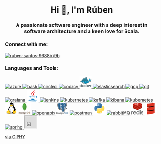 
<h1  align="center">Hi 👋, I'm Rúben</h1>

<h3  align="center">A passionate software engineer with a deep interest in software architecture and a keen love for Scala.</h3>  

<h3  align="left">Connect with me:</h3>

<p  align="left">

<a  href="https://linkedin.com/in/ruben-santos-9688b79b/"  target="blank"><img  align="center"  src="https://raw.githubusercontent.com/rahuldkjain/github-profile-readme-generator/master/src/images/icons/Social/linked-in-alt.svg"  alt="ruben-santos-9688b79b"  height="30"  width="40"  /></a>

</p>
  

<h3  align="left">Languages and Tools:</h3>

<a  href="https://azure.microsoft.com/en-in/"  target="_blank"  rel="noreferrer">  <img  src="https://www.vectorlogo.zone/logos/microsoft_azure/microsoft_azure-icon.svg"  alt="azure"  width="40"  height="40"/>  </a> <a  href="https://www.gnu.org/software/bash/"  target="_blank"  rel="noreferrer">  <img  src="https://www.vectorlogo.zone/logos/gnu_bash/gnu_bash-icon.svg"  alt="bash"  width="40"  height="40"/>  </a> <a  href="https://circleci.com/"  target="_blank"  rel="noreferrer">  <img src="https://www.vectorlogo.zone/logos/circleci/circleci-icon.svg"  alt="circleci"  width="40"  height="40"/>  </a> <a  href="https://www.codacy.com/"  target="_blank"  rel="noreferrer">  <img src="https://www.vectorlogo.zone/logos/codacy/codacy-icon.svg"  alt="codacy"  width="40"  height="40"/>  </a>  <a  href="https://www.docker.com/"  target="_blank"  rel="noreferrer">  <img  src="https://raw.githubusercontent.com/devicons/devicon/master/icons/docker/docker-original-wordmark.svg"  alt="docker"  width="40"  height="40"/>  </a>  <a  href="https://www.elastic.co"  target="_blank"  rel="noreferrer">  <img  src="https://www.vectorlogo.zone/logos/elastic/elastic-icon.svg"  alt="elasticsearch"  width="40"  height="40"/>  </a>  <a  href="https://cloud.google.com"  target="_blank"  rel="noreferrer">  <img  src="https://www.vectorlogo.zone/logos/google_cloud/google_cloud-icon.svg"  alt="gcp"  width="40"  height="40"/>  </a>  <a  href="https://git-scm.com/"  target="_blank"  rel="noreferrer">  <img  src="https://www.vectorlogo.zone/logos/git-scm/git-scm-icon.svg"  alt="git"  width="40"  height="40"/>  </a>  <a  href="https://grafana.com"  target="_blank"  rel="noreferrer">  <img  src="https://www.vectorlogo.zone/logos/grafana/grafana-icon.svg"  alt="grafana"  width="40"  height="40"/>  </a>  <a  href="https://www.java.com"  target="_blank"  rel="noreferrer">  <img  src="https://raw.githubusercontent.com/devicons/devicon/master/icons/java/java-original.svg"  alt="java"  width="40"  height="40"/>  </a>  <a  href="https://www.jenkins.io"  target="_blank"  rel="noreferrer">  <img  src="https://www.vectorlogo.zone/logos/jenkins/jenkins-icon.svg"  alt="jenkins"  width="40"  height="40"/>  </a> <a  href="https://kubernetes.io/"  target="_blank"  rel="noreferrer">  <img  src="https://www.vectorlogo.zone/logos/kubernetes/kubernetes-icon.svg"  alt="kubernetes"  width="40"  height="40"/>  </a>  <a  href="https://kafka.apache.org/"  target="_blank"  rel="noreferrer">  <img  src="https://www.vectorlogo.zone/logos/apache_kafka/apache_kafka-icon.svg"  alt="kafka"  width="40"  height="40"/>  </a>  <a  href="https://www.elastic.co/kibana"  target="_blank"  rel="noreferrer">  <img  src="https://www.vectorlogo.zone/logos/elasticco_kibana/elasticco_kibana-icon.svg"  alt="kibana"  width="40"  height="40"/>  </a>  <a  href="https://kubernetes.io"  target="_blank"  rel="noreferrer">  <img  src="https://www.vectorlogo.zone/logos/kubernetes/kubernetes-icon.svg"  alt="kubernetes"  width="40"  height="40"/>  </a>  <a  href="https://www.linux.org/"  target="_blank"  rel="noreferrer">  <img  src="https://raw.githubusercontent.com/devicons/devicon/master/icons/linux/linux-original.svg"  alt="linux"  width="40"  height="40"/>  </a>  <a  href="https://www.mongodb.com/"  target="_blank"  rel="noreferrer">  <img  src="https://raw.githubusercontent.com/devicons/devicon/master/icons/mongodb/mongodb-original-wordmark.svg"  alt="mongodb"  width="40"  height="40"/>  </a>  <a  href="https://www.openapis.org/"  target="_blank"  rel="noreferrer">  <img  src="https://www.vectorlogo.zone/logos/openapis/openapis-icon.svg"  alt="openapis"  width="40"  height="40"/>  </a> <a  href="https://www.postgresql.org"  target="_blank"  rel="noreferrer">  <img  src="https://raw.githubusercontent.com/devicons/devicon/master/icons/postgresql/postgresql-original-wordmark.svg"  alt="postgresql"  width="40"  height="40"/>  </a>  <a  href="https://postman.com"  target="_blank"  rel="noreferrer">  <img  src="https://www.vectorlogo.zone/logos/getpostman/getpostman-icon.svg"  alt="postman"  width="40"  height="40"/>  </a>  <a  href="https://www.python.org"  target="_blank"  rel="noreferrer">  <img  src="https://raw.githubusercontent.com/devicons/devicon/master/icons/python/python-original.svg"  alt="python"  width="40"  height="40"/>  </a>  <a  href="https://www.rabbitmq.com"  target="_blank"  rel="noreferrer">  <img  src="https://www.vectorlogo.zone/logos/rabbitmq/rabbitmq-icon.svg"  alt="rabbitMQ"  width="40"  height="40"/>  </a>  <a  href="https://redis.io"  target="_blank"  rel="noreferrer">  <img  src="https://raw.githubusercontent.com/devicons/devicon/master/icons/redis/redis-original-wordmark.svg"  alt="redis"  width="40"  height="40"/>  </a>  <a  href="https://www.scala-lang.org"  target="_blank"  rel="noreferrer">  <img  src="https://raw.githubusercontent.com/devicons/devicon/master/icons/scala/scala-original.svg"  alt="scala"  width="40"  height="40"/> </a> <a  href="https://spring.io/"  target="_blank"  rel="noreferrer">  <img  src="https://www.vectorlogo.zone/logos/springio/springio-icon.svg"  alt="spring"  width="40"  height="40"/> </a><iframe src="https://giphy.com/embed/qPKdzt3x44wy4" width="40" height="40" frameBorder="3" class="giphy-embed" allowFullScreen></iframe><p><a href="https://giphy.com/gifs/charlie-day-pumped-qPKdzt3x44wy4">via GIPHY</a></p>
</p>


  
